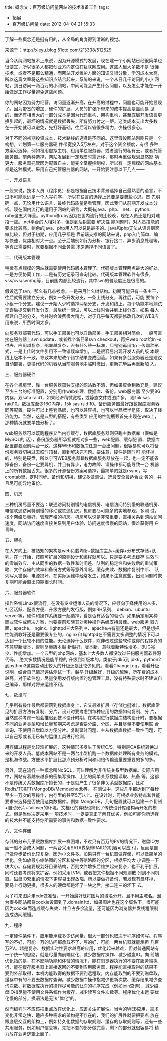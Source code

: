 title: 概念文：百万级访问量网站的技术准备工作
tags:
  - 拓展
  - 百万级访问量
date: 2012-04-04 21:55:33
---

了解一些概念还是挺有用的，从全局的角度得到清晰的视觉。

来源于：http://xieyu.blog.51cto.com/213338/512529

当今从纯网站<span>技术</span>上来说，因为<span>开源</span>模式的发展，现在建一个小网站已经很简单也很便宜，所以很多人都把创业方向定位在<span>互联网</span>应用。这些人里大多数不是 很懂技术，或者不是那么精通，而网站<span>开发</span>维护方面的知识又很分散，<span>学习</span>成本太高，所以这篇<span>文章</span>将这些知识点结合起来，<span>系统</span>的来说，一个从日几千访问的小小 网站，到日访问一两百万的小网站，中间可能会产生什么问题，以及怎么才能在一开始做足工作尽量避免这些问题。

<span id="more-668"></span>

你的网站因为努力经营，访问量逐渐升高，在升高的过程中，问题也可能开始显现了。因为带宽的增加、硬件的扩展、人员的扩张所带来的成本提高是显而易 见的，而还有相当大的一部分成本是因为<span>代码</span>重构、架构重构，甚至底层开发语言更换引起的，最坏的情况就是<span>数据</span>丢失，所有努力付之一炬。这类成本支出大多数 在一开始就可以避免，先打好基础，往后可以省很多精力，少操很多心。

对于不同的初期投资成本，技术路线的选择是不同的。这里假设网站刚刚只是一个构想，计划第一年<span>服务器</span>硬 件带宽投入5万左右。对于这个资金额度，有很 多种方案可选择，例如租用虚拟主机、租用单独服务器，或者流行的私有云，或者托管服务器。前两种选择，网站发展到一定规模时需迁移，那时再重做规划显然影 响更大。服务器托管因为配置自主、能完全掌握控制权，所以有一定规模的网站基本都是这种模式。采用自己托管服务器的网站，一开始要注意以下几点——

一、开发语言

一般来说，技术人员（<span>程序员</span>）都是根据自己技术背景选择自己最熟悉的语言，不过不可能永远是一个人写<span>程序</span>， 所以在语言的选择上还要是要费些心思。首 先明确一点，无论用什么语言，最终代码质量是看管理，因此我们从前期开发成本分析。现在国内流行的适用于网站的语言，大概有java、php、.net、 python、ruby这五大阵营。python和ruby因为在国内流行的比较晚，现在人员还是相对难招一些。.net平台的人相对多，但是到后期需要 <span>解决</span>性 能问题时，对人员技能的要求比较高。剩余的java、php用人可以说是最多的。java和php无法从语言层面做比较，但对于初期，应用几乎都是 靠前端支撑的网站来说，php入门简单、编写快速，优势相对大一点。至于后端例如行为分析、银行接口、异步消息处理等，等真正需要时，就要根据不同业务需 求来选择不同语言了。

二、代码版本管理

稍微有点规模的网站就需要使用代码版本管理了。代码版本管理两点最大的好处，一是方便协同工作，二是有历史记录可<span>查询</span>比较。代码版本管理<span>软件</span>有很多，vss/cvs/svn/hg等，目前国内都比较流行，其中svn的普及度还是很高的。

假设选了svn，那么有几点考虑。一是采用什么树结构。初期可能只有一条主干，往后就需要建立分支，例如一条开发分支，一条上线分支，再往后，可能 要每个小组一个分支。建议一开始人少时选择两条分支，开发和线上，每个<span>功能</span>本地测试无误后提交到开发分支，最后统一测试，可以上线时合并到上线分支。如果 每人都建自己的分支，合并时会浪费很大精力，对于几乎每天都要修改几次的WEB应用来说，所费<span>时间</span>太多。

向服务器部署代码，可以手工部署也可以<span>自动</span>部署。手工部署相对简单，一般可直接在服务器上svn update，或者找个新<span>目录</span>svn checkout，再把web root给ln -s过去。应用越复杂，部署越复杂，没有什么统一标准，只是别再用ftp上传那种形式，一是上传时<span>文件</span>引用不一致错误率增加，二是很容易出现开发人员的版 本跟线上版本不一致，导致本来想改个错字结果变成回滚。如果有多台服务器还是建议自动部署，更换代码的机器从当前服务池中临时撤出，更新完毕后再重新加 入。

三、服务器硬件

在各个机房里，靠一台服务器孤独支撑的网站数不清，但如果资金稍微充足，建议至少三台的标准配置，分别用作web处理、<span>数据库</span>、备份。web服务器 至少要8G内存，双sata raid1，如果经济稍微宽松，或<span>静态</span>文件或<span>图片</span>多， 则15k sas raid10。数据库至少16G内存，15k sas raid 10。备份服务器最好跟数据库服务器同等配置。硬件可以上整套品牌，也可以兼容机，也可以半品牌半组装，取决于经济能力。当然，这是典型的搭配，有些类型 应用的性能瓶颈首先出现在web上，那种情况就要单独分析了。

web服务器可以既跑程序又当内存缓存，数据库服务器则只跑主数据库（假如是My<span>SQL</span>的 话），备份服务器所承担就相对多一些，web配置、缓存配 置、数据库配置都要跟前两台一致，这样WEB和数据库任意一台出问题，很容易就可以将备份服务器切换过去临时顶替，直到解决完问题。要注意，硬件是随时可 能坏掉的，特别是硬盘，所以宁可WEB服务器跟数据库服务器放在一起，也一定不能省掉备份，备份一定要异机，并且有异步，电力故障、误操作都可能导致一台 机器上的所有数据丢失。很多的开源备份方案可选择，最简单的就是rsync，写crontab里，定时同步。备份和切换，建议多做测试，选最安全最适合业 务的，并且尽可能异地备份。

四、机房

三种机房尽量不要选：联通访问特别慢的电信机房、电信访问特别慢的联通机房、电信联通访问特别慢的移动或铁通机房。机房要尽可能多的实地参观，多测 试，找个网络质量好，管理严格的机房。机房可以说是非常重要，直接关系到网站访问速度，网站访问速度直接关系到<span>用户</span>体验，访问速度很慢的网站，很难获得用 户青睐。

五、架构

在大方向上，被熟知的架构是web负载均衡+数据库主从+缓存+分布式存储+队列。在一开始，按照可扩展的原则设计和编程就可以。只是要多考虑缓存 失效时的雪崩效应、主从同步的数据一致性和时间差、队列的稳定性和失败后的重试策略、文件存储的效率和备份方式等等意外情况。缓存失效、数据库复制中断、 队列写入错误、电源损坏，在实际运维中经常发生，如果不注意这些，出现问题时恢复期可能会超出预期很长时间。

六、服务器软件

操作系统Linux很流行。在没有专业运维人员的情况下，应倾向于择使用的人多、社区活跃、配置方便、升级方便的发行版，例如RH系列、 debian、ubuntu server等，硬件和操作系统要一起选择，看是否有适合的驱动，如果确定用某种商业软件或解决方案，也要提前知晓其对哪种操作系统支持最佳。web服务 器方面，<span>apache</span>、 nginx、lighttpd三大系列中，apache占有量还是最大，但是想把性能调教好还是需要很专业的，nginx和 lighttpd在不需要太多调整的情况下可以达到一个比较不错的性能。无论选择什么软件，除非改过这些软件或你的程序真的不兼容新版本，否则尽量版本越 新越好，版本新，意味着新特性增多、BUG减少、性能增加。一个典型的php网站，基本上大多数人都没改过任何服务器软件<span>源代码</span>， 绝大多数情况是能平稳的 升级到新版本的。类似于jdk5到 jdk6，python2到python3这类变动比较大的升级还是比较少见的。看看ChangeLog，看看升级说明，结合自己情况评估测试一下，越早 升级越好，升级的越晚，所花费的成本越高。对于软件包，尽量使用发行版内置的包管理工具，没有特殊要求时不建议自己编译，那样对将来运维不利。

七、数据库

几乎所有操作最后都要落到数据库身上，它又最难扩展（存储也挺难）。数据库常见的扩展方法有复制、分片，设计时要考虑到每种应用的数据如何复制、分 片，当然这种考虑一般会推迟到技术设计时期。在初期进行数据库结构设计时，要根据不同的业务类型和增长量预期来考虑是否要分库、分区，并且尽量不要使用联 合查询、不使用自增ID以方便分片。复制延时问题、主从数据库数据一致性问题，可以自己写或者用已有的运维工具进行检测。

用存储过程是比较难扩展的，这种情形多发生于传统C/S，特别是OA系统转换过来的开发人员。低成本网站不是一两台小型机跑一个数据库处理所有业务的模式，是机海作战。方便水平扩展比那点预分析时间和网络传输流量要重要的多的多。

另外，现在流行一种概念叫NoSQL，可以理解为非传统关系型数据库。实际应用中，网站有着越来越多的密集写操作、上亿的简单关系数据读取、热备 等，这都不是传统关系数据库所擅长的，于是就产生了很多非关系型数据库，比如Redis/TC&amp;TT/MongoDB/Memcachedb等， 在测试中，这些几乎都达到了每秒至少一万次的写操作，内存型的甚至5万以上。在设计时，可根据业务特点和性能要求来选择是否使用这类数据库。例如 MongoDB，几句配置就可以组建一个复制+自动分片+failover的<span>环境</span>，文档化的存储也简化了传统设计库结构再开发的模式。但是当你决定采用一 项技术时，一定要真正了解其优劣，例如可能你所选择的技术并不能支持你所需要的事务和数据一致性要求。

八、文件存储

存储的分布几乎跟数据库扩展一样困难，不过只有百万的PV的情况下，磁盘IO方面一般不会成大问题，一两台采用SATA做条带RAID的机器可以应 付，反而是自己做异步备份比较复杂，因为小文件多。如果只有一台机器做存储，可以做简单的优化，例如放最小缩略图的分区和放中等缩略图的分区，根据平均大 小调整一下块大小。存储要规划好目录结构，否则文件增多后维护起来复杂，也不利于扩展。同时还要考虑将来扩容，例如采用LVM，或者把文件根据不同规则散 列到不同机器。磁盘IO繁重的情况下更容易出现故障，所以要做好备份，若发现有盘坏掉，要马上行动更换，很多人的硬盘都是坏了一块之后，接二连三的坏下 去。

为了将来图片走cdn做准备，一开始最好就将图片的域名分开，且不用主域名。因为很多网站都将<span>cookie</span><span>设置</span>到了.domain.ltd，如果图片也在这个域名下，很可能因为cookie而造成缓存失效，并且占多余流量，还可能因为<span>浏览器</span>并发线程限制造成访问缓慢。

九、程序

一定硬件条件下，应用能承载多少访问量，很大一部分也取决于程序如何写。程序写的不好，可能一万的访问都承载不了，写的好，可能一两台机器就能承担 几百万PV。越是复杂、数据实时性要求越高的应用，优化起来越难，但对普通网站有一个统一的思路，就是尽量向前端优化、减少数据库操作、减少磁盘IO。向 前端优化指的是，在不影响功能和体验的情况下，能在浏览器执行的不要在服务端执行，能在缓存服务器上直接返回的不要到应用服务器，程序能直接取得的结果不 要到外部取得，本机内能取得的数据不要到远程取，内存能取到的不要到磁盘取，缓存中有的不要去数据库查询。减少数据库操作指减少更新次数、缓存结果减少查 询次数、将数据库执行的操作尽可能的让你的程序完成（例如join查询），减少磁盘IO指尽量不使用文件系统作为缓存、减少读写文件次数等。程序优化永远 要优化慢的部分，换语法是无法“优化”的。

然而编程时不应该把重点放在优化上，应该关注扩展性。当今的WEB应用，需求变化非常之快，适应多种需求的架构是不存在的，我们的扩展性就要把要点 放在跟底层交互的架构上，例如持久化数据的存取规则、缓存的存取规则等，还有一些共用服务，例如用户信息等。先把不变的部分做完善，剩下的部分就很容易将 精力放在业务逻辑上面了。
